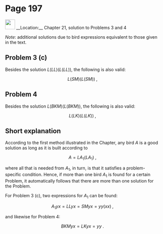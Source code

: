 # Page 197

<img src="/pictures/correction_green.svg" width="32px"/>
__Location:__ Chapter 21, solution to Problems 3 and 4

_Note_: additional solutions due to bird expressions equivalent to those given in the text.

## Problem 3 (c)

Besides the solution $L(LL)(L(LL))$, the following is also valid:

$$
    L(SM)(L(SM))\;,
$$

## Problem 4

Besides the solution $L(BKM)(L(BKM))$, the following is also valid:

$$
    L(LK)(L(LK))\;,
$$

## Short explanation

According to the first method illustrated in the Chapter,
any bird $A$ is a good solution
as long as it is built according to

$$
    A = LA_1(LA_1)\;,
$$

where all that is needed from $A_1$, in turn, is that it satisfies
a problem-specific condition. Hence, if more than one bird $A_1$ is
found for a certain Problem, it automatically follows that there are
more than one solution for the Problem.

For Problem 3 (c), two expressions for $A_1$ can be found:

$$
    A_1yx=LLyx=SMyx=yy(xx)\;,
$$

and likewise for Problem 4:

$$
    BKMyx=LKyx=yy\;.
$$